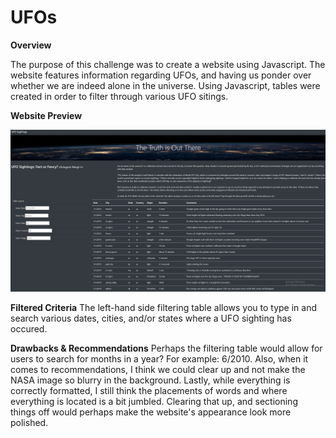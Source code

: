 # UFOs

**Overview**

The purpose of this challenge was to create a website using Javascript. The website features information regarding UFOs, and having us ponder over whether we are indeed alone in the universe. Using Javascript, tables were created in order to filter through various UFO sitings. 

**Website Preview**

![](ufo_photo/ufo_pics.png)

**Filtered Criteria**
The left-hand side filtering table allows you to type in and search various dates, cities, and/or states where a UFO sighting has occured. 

**Drawbacks & Recommendations**
Perhaps the filtering table would allow for users to search for months in a year? For example: 6/2010. Also, when it comes to recommendations, I think we could clear up and not make the NASA image so blurry in the background. Lastly, while everything is correctly formatted, I still think the placements of words and where everything is located is a bit jumbled. Clearing that up, and sectioning things off would perhaps make the website's appearance look more polished. 
